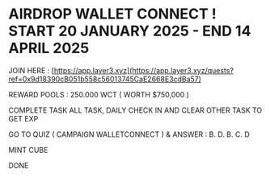 # AIRDROP WALLET CONNECT ! START 20 JANUARY 2025      -      END 14 APRIL 2025

JOIN HERE : [https://app.layer3.xyz](https://app.layer3.xyz/quests?ref=0x9d18390cB051b558c56013745CaE2668E3cdBa57)

REWARD POOLS : 250.000 WCT ( WORTH $750,000 )

COMPLETE TASK ALL TASK, DAILY CHECK IN AND CLEAR OTHER TASK TO GET EXP

GO TO QUIZ ( CAMPAIGN WALLETCONNECT ) & ANSWER : B. D. B. C. D

MINT CUBE

DONE

